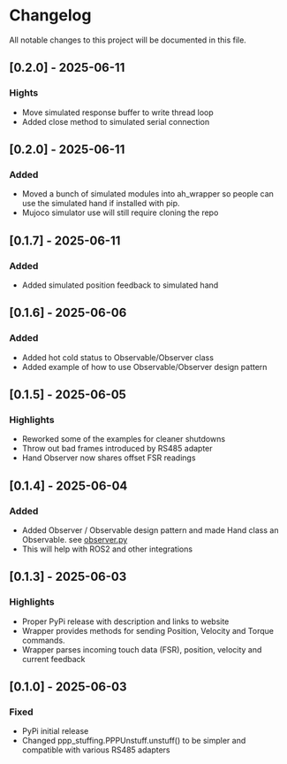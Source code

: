 # Changelog

All notable changes to this project will be documented in this file.

## [0.2.0] - 2025-06-11
### Hights
- Move simulated response buffer to write thread loop
- Added close method to simulated serial connection

## [0.2.0] - 2025-06-11
### Added
- Moved a bunch of simulated modules into ah_wrapper so people can use the 
simulated hand if installed with pip.
- Mujoco simulator use will still require cloning the repo

## [0.1.7] - 2025-06-11
### Added
- Added simulated position feedback to simulated hand

## [0.1.6] - 2025-06-06
### Added
- Added hot cold status to Observable/Observer class
- Added example of how to use Observable/Observer design pattern

## [0.1.5] - 2025-06-05
### Highlights
- Reworked some of the examples for cleaner shutdowns
- Throw out bad frames introduced by RS485 adapter
- Hand Observer now shares offset FSR readings

## [0.1.4] - 2025-06-04
### Added
- Added Observer / Observable design pattern and made Hand class an Observable.
  see [observer.py](https://github.com/psyonicinc/ability-hand-api/blob/master/python/ah_wrapper/observer.py)
- This will help with ROS2 and other integrations

## [0.1.3] - 2025-06-03
### Highlights
- Proper PyPi release with description and links to website
- Wrapper provides methods for sending Position, Velocity and Torque commands. 
- Wrapper parses incoming touch data (FSR), position, velocity and current
  feedback

## [0.1.0] - 2025-06-03
### Fixed
- PyPi initial release
- Changed ppp_stuffing.PPPUnstuff.unstuff() to be simpler and compatible with
  various RS485 adapters 

